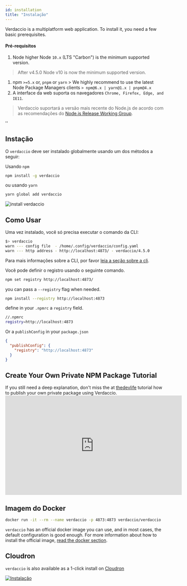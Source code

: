 ```yaml
---
id: installation
title: "Instalação"
---
```


Verdaccio is a multiplatform web application. To install it, you need a few basic prerequisites.

#### Pré-requisitos

1. Node higher Node `10.x` (LTS "Carbon") is the minimum supported version.

> After v4.5.0 Node v10 is now the minimum supported version.

1. npm `>=5.x` or, `pnpm` or `yarn` > We highly recommend to use the latest Node Package Managers clients `> npm@6.x | yarn@1.x | pnpm@4.x`
2. A interface da web suporta os navegadores `Chrome, Firefox, Edge, and IE11`.

> Verdaccio suportará a versão mais recente do Node.js de acordo com as recomendações do [Node.js Release Working Group](https://github.com/nodejs/Release).

<div id="codefund">''</div>

## Instação

O `verdaccio` deve ser instalado globalmente usando um dos métodos a seguir:

Usando `npm`

```bash
npm install -g verdaccio
```

ou usando `yarn`

```bash
yarn global add verdaccio
```

![install verdaccio](assets/install_verdaccio.gif)

## Como Usar

Uma vez instalado, você só precisa executar o comando da CLI:

```bash
$> verdaccio
warn --- config file  - /home/.config/verdaccio/config.yaml
warn --- http address - http://localhost:4873/ - verdaccio/4.5.0
```

Para mais informações sobre a CLI, por favor [leia a seção sobre a cli](cli.md).

Você pode definir o registro usando o seguinte comando.

```bash
npm set registry http://localhost:4873/
```

you can pass a `--registry` flag when needed.

```bash
npm install --registry http://localhost:4873
```

define in your `.npmrc` a `registry` field.

```bash
//.npmrc
registry=http://localhost:4873
```

Or a `publishConfig` in your `package.json`

```json
{
  "publishConfig": {
    "registry": "http://localhost:4873"
  }
}
```

## Create Your Own Private NPM Package Tutorial

If you still need a deep explanation, don't miss the at [thedevlife](https://mybiolink.co/thedevlife) tutorial how to publish your own private package using Verdaccio. <iframe width="560" height="315" src="https://www.youtube.com/embed/Co0RwdpEsag" frameborder="0" allow="accelerometer; autoplay; encrypted-media; gyroscope; picture-in-picture" allowfullscreen mark="crwd-mark"></iframe> 

## Imagem do Docker

```bash
docker run -it --rm --name verdaccio -p 4873:4873 verdaccio/verdaccio
```

`verdaccio` has an official docker image you can use, and in most cases, the default configuration is good enough. For more information about how to install the official image, [read the docker section](docker.md).

## Cloudron

`verdaccio` is also available as a 1-click install on [Cloudron](https://cloudron.io)

[![Instalação](https://cloudron.io/img/button.svg)](https://cloudron.io/button.html?app=org.eggertsson.verdaccio)
